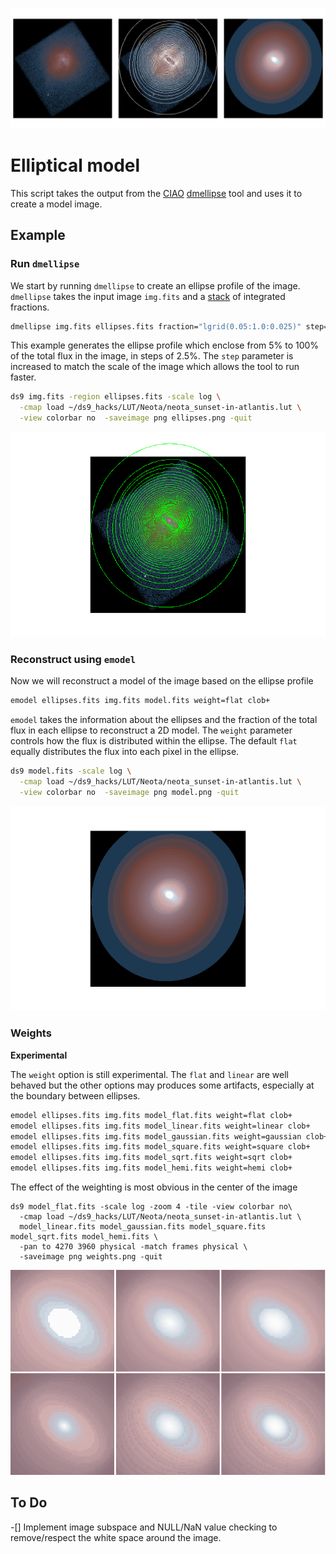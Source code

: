 
![ds9 image](ds9.png)


# Elliptical model

This script takes the output from the [CIAO](http://cxc.cfa.harvard.edu/ciao/index.html)
[dmellipse](http://cxc.cfa.harvard.edu/ciao/ahelp/dmellipse.html) tool
and uses it to create a model image.

## Example

### Run `dmellipse`

We start by running `dmellipse` to create an ellipse profile of 
the image.  `dmellipse` takes the input image `img.fits` and a 
[stack](http://cxc.cfa.harvard.edu/ciao/ahelp/stack.html) of 
integrated fractions.  

```bash
dmellipse img.fits ellipses.fits fraction="lgrid(0.05:1.0:0.025)" step=20 mode=h clob+
```

This example generates the ellipse profile which enclose from 5% to 100%
of the total flux in the image, in steps of 2.5%.  The `step` parameter is
increased to match the scale of the image which allows the tool to run
faster.

```bash
ds9 img.fits -region ellipses.fits -scale log \
  -cmap load ~/ds9_hacks/LUT/Neota/neota_sunset-in-atlantis.lut \
  -view colorbar no  -saveimage png ellipses.png -quit
```

![Ellipses](ellipses.png)


### Reconstruct using `emodel`

Now we will reconstruct a model of the image based on the 
ellipse profile

```bash
emodel ellipses.fits img.fits model.fits weight=flat clob+ 
```

`emodel` takes the information about the ellipses and the fraction 
of the total flux in each ellipse to reconstruct a 2D model.  The `weight`
parameter controls how the flux is distributed within the ellipse.  The
default `flat` equally distributes the flux into each pixel in the ellipse.



```bash
ds9 model.fits -scale log \
  -cmap load ~/ds9_hacks/LUT/Neota/neota_sunset-in-atlantis.lut \
  -view colorbar no  -saveimage png model.png -quit
```

![Model](model.png)


### Weights

**Experimental**

The `weight` option is still experimental.  The `flat` and `linear` 
are well behaved but the other options may produces some artifacts, 
especially at the boundary between ellipses.

```bash
emodel ellipses.fits img.fits model_flat.fits weight=flat clob+ 
emodel ellipses.fits img.fits model_linear.fits weight=linear clob+ 
emodel ellipses.fits img.fits model_gaussian.fits weight=gaussian clob+ 
emodel ellipses.fits img.fits model_square.fits weight=square clob+ 
emodel ellipses.fits img.fits model_sqrt.fits weight=sqrt clob+ 
emodel ellipses.fits img.fits model_hemi.fits weight=hemi clob+ 
```

The effect of the weighting is most obvious in the center of the
image


```
ds9 model_flat.fits -scale log -zoom 4 -tile -view colorbar no\
  -cmap load ~/ds9_hacks/LUT/Neota/neota_sunset-in-atlantis.lut \
  model_linear.fits model_gaussian.fits model_square.fits model_sqrt.fits model_hemi.fits \
  -pan to 4270 3960 physical -match frames physical \
  -saveimage png weights.png -quit
```

![weights](weights.png)


## To Do

-[] Implement image subspace and NULL/NaN value checking to remove/respect
the white space around the image.
